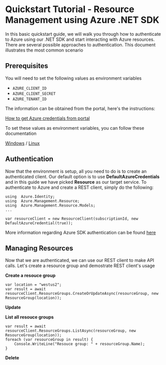 # Quickstart Tutorial - Resource Management using Azure .NET SDK

In this basic quickstart guide, we will walk you through how to authenticate to Azure using our .NET SDK and start interacting with Azure resources.  There are several possible approaches to authentication. This document illustrates the most common scenario

## Prerequisites
You will need to set the following values as environment variables 

-   `AZURE_CLIENT_ID`
-   `AZURE_CLIENT_SECRET`
-   `AZURE_TENANT_ID`

The information can be obtained from the portal, here's the instructions:

[How to get Azure credentials from portal](https://www.inkoop.io/blog/how-to-get-azure-api-credentials/)

To set these values as environment variables, you can follow these documentation

[Windows](https://www.computerhope.com/issues/ch000549.htm) / [Linux](https://www.serverlab.ca/tutorials/linux/administration-linux/how-to-set-environment-variables-in-linux/)

## Authentication

Now that the environment is setup, all you need to do is to create an authenticated client. Our default option is to use **DefaultAzureCredentials** and in this guide we have picked **Resource** as our target service. To authenticate to Azure and create a REST client, simply do the following:
```
using  Azure.Identity;
using  Azure.Management.Resource;
using  Azure.Management.Resource.Models;
...

var resourceClient = new ResourceClient(subscriptionId, new DefaultAzureCredential(true));
```

More information regarding Azure SDK authentication can be found [here](https://azure.github.io/azure-sdk/posts/2020-02-25/defaultazurecredentials.html)


## Managing Resources

Now that we are authenticated, we can use our REST client to make API calls. Let's create a resource group and demostrate REST client's usage

**Create a resouce group**

```
var location = "westus2";
var result = await resourceClient.ResourceGroups.CreateOrUpdateAsync(resourceGroup, new ResourceGroup(location));
```

**Update**

**List all resouce groups**
```
var result = await resourceClient.ResourceGroups.ListAsync(resourceGroup, new ResourceGroup(location));
foreach (var resourceGroup in result) {
    Console.WriteLine("Resouce group: " + resourceGroup.Name);
}
```

**Delete**



```